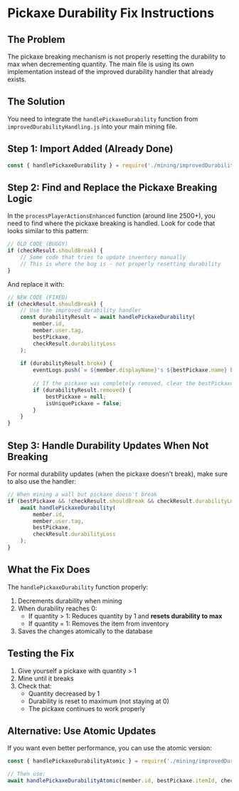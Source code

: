 # Pickaxe Durability Fix Instructions

## The Problem
The pickaxe breaking mechanism is not properly resetting the durability to max when decrementing quantity. The main file is using its own implementation instead of the improved durability handler that already exists.

## The Solution
You need to integrate the `handlePickaxeDurability` function from `improvedDurabilityHandling.js` into your main mining file.

## Step 1: Import Added (Already Done)
```javascript
const { handlePickaxeDurability } = require('./mining/improvedDurabilityHandling');
```

## Step 2: Find and Replace the Pickaxe Breaking Logic

In the `processPlayerActionsEnhanced` function (around line 2500+), you need to find where the pickaxe breaking is handled. Look for code that looks similar to this pattern:

```javascript
// OLD CODE (BUGGY)
if (checkResult.shouldBreak) {
    // Some code that tries to update inventory manually
    // This is where the bug is - not properly resetting durability
}
```

And replace it with:

```javascript
// NEW CODE (FIXED)
if (checkResult.shouldBreak) {
    // Use the improved durability handler
    const durabilityResult = await handlePickaxeDurability(
        member.id,
        member.user.tag,
        bestPickaxe,
        checkResult.durabilityLoss
    );
    
    if (durabilityResult.broke) {
        eventLogs.push(`⚒️ ${member.displayName}'s ${bestPickaxe.name} broke!`);
        
        // If the pickaxe was completely removed, clear the bestPickaxe reference
        if (durabilityResult.removed) {
            bestPickaxe = null;
            isUniquePickaxe = false;
        }
    }
}
```

## Step 3: Handle Durability Updates When Not Breaking

For normal durability updates (when the pickaxe doesn't break), make sure to also use the handler:

```javascript
// When mining a wall but pickaxe doesn't break
if (bestPickaxe && !checkResult.shouldBreak && checkResult.durabilityLoss > 0) {
    await handlePickaxeDurability(
        member.id,
        member.user.tag,
        bestPickaxe,
        checkResult.durabilityLoss
    );
}
```

## What the Fix Does

The `handlePickaxeDurability` function properly:
1. Decrements durability when mining
2. When durability reaches 0:
   - If quantity > 1: Reduces quantity by 1 and **resets durability to max**
   - If quantity = 1: Removes the item from inventory
3. Saves the changes atomically to the database

## Testing the Fix

1. Give yourself a pickaxe with quantity > 1
2. Mine until it breaks
3. Check that:
   - Quantity decreased by 1
   - Durability is reset to maximum (not staying at 0)
   - The pickaxe continues to work properly

## Alternative: Use Atomic Updates

If you want even better performance, you can use the atomic version:
```javascript
const { handlePickaxeDurabilityAtomic } = require('./mining/improvedDurabilityHandling');

// Then use:
await handlePickaxeDurabilityAtomic(member.id, bestPickaxe.itemId, checkResult.durabilityLoss);
```
